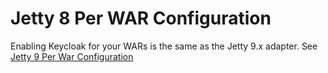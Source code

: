 # Jetty 8 Per WAR Configuration

Enabling Keycloak for your WARs is the same as the Jetty 9.x adapter. See [Jetty 9 Per War Configuration](https://wjw465150.gitbooks.io/keycloak-documentation/content/securing\_apps/topics/saml/java/jetty-adapter/jetty9\_per\_war\_config.html#\_saml-jetty9-per-war)
